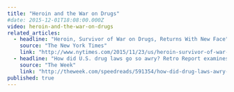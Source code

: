 ```yaml
---
title: "Heroin and the War on Drugs"
#date: 2015-12-01T18:08:00.000Z
video: heroin-and-the-war-on-drugs
related_articles:
  - headline: "Heroin, Survivor of War on Drugs, Returns With New Face"
    source: "The New York Times"
    link: "http://www.nytimes.com/2015/11/23/us/heroin-survivor-of-war-on-drugs-returns-with-new-face.html"
  - headline: "How did U.S. drug laws go so awry? Retro Report examines 40 years of heroin in America."
    source: "The Week"
    link: "http://theweek.com/speedreads/591354/how-did-drug-laws-awry-retro-report-examines-40-years-heroin-america"
published: true
---
```


